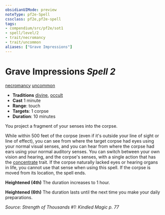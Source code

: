```yaml
---
obsidianUIMode: preview
noteType: pf2e-Spell
cssclass: pf2e,pf2e-spell
tags:
- compendium/src/pf2e/sot1
- spell/level/2
- trait/necromancy
- trait/uncommon
aliases: ["Grave Impressions"]
---
```

# Grave Impressions *Spell 2*   
[necromancy](rules/traits/necromancy.md "Necromancy School Trait")  [uncommon](rules/traits/uncommon.md "Uncommon Rarity Trait")  

- **Traditions** [divine](rules/traits/divine.md "Divine Tradition Trait"), [occult](rules/traits/occult.md "Occult Tradition Trait")
- **Cast** 1 minute 
- **Range**: touch
- **Targets**: 1 corpse
- **Duration**: 10 minutes

You project a fragment of your senses into the corpse.

While within 500 feet of the corpse (even if it's outside your line of sight or line of effect), you can see from where the target corpse had eyes using your normal visual senses, and you can hear from where the corpse had ears using your normal auditory senses. You can switch between your own vision and hearing, and the corpse's senses, with a single action that has the [concentrate](rules/traits/concentrate.md "Concentrate Action & Ability Trait") trait. If the corpse naturally lacked eyes or hearing organs in life, you cannot use that sense when using this spell. If the corpse is moved from its location, the spell ends.

**Heightened (4th)** The duration increases to 1 hour.

**Heightened (6th)** The duration lasts until the next time you make your daily preparations.

*Source: Strength of Thousands #1: Kindled Magic p. 77*